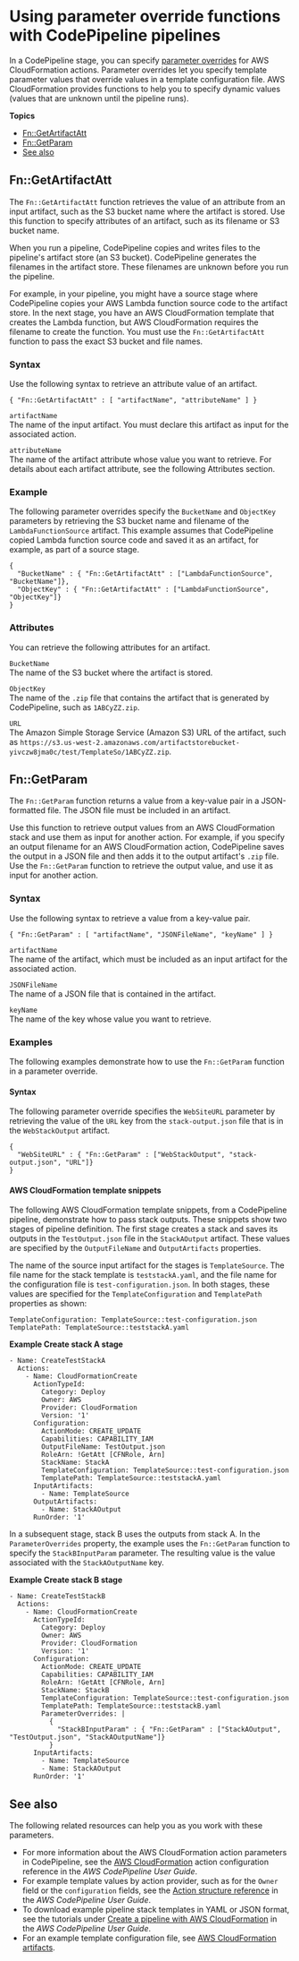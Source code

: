 # Using parameter override functions with CodePipeline pipelines<a name="continuous-delivery-codepipeline-parameter-override-functions"></a>

In a CodePipeline stage, you can specify [parameter overrides](continuous-delivery-codepipeline-action-reference.md) for AWS CloudFormation actions\. Parameter overrides let you specify template parameter values that override values in a template configuration file\. AWS CloudFormation provides functions to help you to specify dynamic values \(values that are unknown until the pipeline runs\)\.

**Topics**
+ [Fn::GetArtifactAtt](#w10966ab1c21c18b7)
+ [Fn::GetParam](#w10966ab1c21c18b9)
+ [See also](#w10966ab1c21c18c13)

## Fn::GetArtifactAtt<a name="w10966ab1c21c18b7"></a>

The `Fn::GetArtifactAtt` function retrieves the value of an attribute from an input artifact, such as the S3 bucket name where the artifact is stored\. Use this function to specify attributes of an artifact, such as its filename or S3 bucket name\.

When you run a pipeline, CodePipeline copies and writes files to the pipeline's artifact store \(an S3 bucket\)\. CodePipeline generates the filenames in the artifact store\. These filenames are unknown before you run the pipeline\.

For example, in your pipeline, you might have a source stage where CodePipeline copies your AWS Lambda function source code to the artifact store\. In the next stage, you have an AWS CloudFormation template that creates the Lambda function, but AWS CloudFormation requires the filename to create the function\. You must use the `Fn::GetArtifactAtt` function to pass the exact S3 bucket and file names\.

### Syntax<a name="w10966ab1c21c18b7b9"></a>

Use the following syntax to retrieve an attribute value of an artifact\.

```
{ "Fn::GetArtifactAtt" : [ "artifactName", "attributeName" ] }
```

`artifactName`  
The name of the input artifact\. You must declare this artifact as input for the associated action\.

`attributeName`  
The name of the artifact attribute whose value you want to retrieve\. For details about each artifact attribute, see the following Attributes section\.

### Example<a name="w10966ab1c21c18b7c11"></a>

The following parameter overrides specify the `BucketName` and `ObjectKey` parameters by retrieving the S3 bucket name and filename of the `LambdaFunctionSource` artifact\. This example assumes that CodePipeline copied Lambda function source code and saved it as an artifact, for example, as part of a source stage\.

```
{
  "BucketName" : { "Fn::GetArtifactAtt" : ["LambdaFunctionSource", "BucketName"]},
  "ObjectKey" : { "Fn::GetArtifactAtt" : ["LambdaFunctionSource", "ObjectKey"]}
}
```

### Attributes<a name="w10966ab1c21c18b7c13"></a>

You can retrieve the following attributes for an artifact\.

`BucketName`  
The name of the S3 bucket where the artifact is stored\.

`ObjectKey`  
The name of the `.zip` file that contains the artifact that is generated by CodePipeline, such as `1ABCyZZ.zip`\.

`URL`  
The Amazon Simple Storage Service \(Amazon S3\) URL of the artifact, such as `https://s3.us-west-2.amazonaws.com/artifactstorebucket-yivczw8jma0c/test/TemplateSo/1ABCyZZ.zip`\.

## Fn::GetParam<a name="w10966ab1c21c18b9"></a>

The `Fn::GetParam` function returns a value from a key\-value pair in a JSON\-formatted file\. The JSON file must be included in an artifact\.

Use this function to retrieve output values from an AWS CloudFormation stack and use them as input for another action\. For example, if you specify an output filename for an AWS CloudFormation action, CodePipeline saves the output in a JSON file and then adds it to the output artifact's `.zip` file\. Use the `Fn::GetParam` function to retrieve the output value, and use it as input for another action\.

### Syntax<a name="w10966ab1c21c18b9b7"></a>

Use the following syntax to retrieve a value from a key\-value pair\.

```
{ "Fn::GetParam" : [ "artifactName", "JSONFileName", "keyName" ] }
```

`artifactName`  
The name of the artifact, which must be included as an input artifact for the associated action\.

`JSONFileName`  
The name of a JSON file that is contained in the artifact\.

`keyName`  
The name of the key whose value you want to retrieve\.

### Examples<a name="w10966ab1c21c18b9b9"></a>

The following examples demonstrate how to use the `Fn::GetParam` function in a parameter override\.

#### Syntax<a name="w10966ab1c21c18b9b9b5"></a>

The following parameter override specifies the `WebSiteURL` parameter by retrieving the value of the `URL` key from the `stack-output.json` file that is in the `WebStackOutput` artifact\.

```
{
  "WebSiteURL" : { "Fn::GetParam" : ["WebStackOutput", "stack-output.json", "URL"]}
}
```

#### AWS CloudFormation template snippets<a name="w10966ab1c21c18b9b9b7"></a>

The following AWS CloudFormation template snippets, from a CodePipeline pipeline, demonstrate how to pass stack outputs\. These snippets show two stages of pipeline definition\. The first stage creates a stack and saves its outputs in the `TestOutput.json` file in the `StackAOutput` artifact\. These values are specified by the `OutputFileName` and `OutputArtifacts` properties\.

The name of the source input artifact for the stages is `TemplateSource`\. The file name for the stack template is `teststackA.yaml`, and the file name for the configuration file is `test-configuration.json`\. In both stages, these values are specified for the `TemplateConfiguration` and `TemplatePath` properties as shown:

```
TemplateConfiguration: TemplateSource::test-configuration.json
TemplatePath: TemplateSource::teststackA.yaml
```

**Example Create stack A stage**  

```
- Name: CreateTestStackA
  Actions:
    - Name: CloudFormationCreate
      ActionTypeId:
        Category: Deploy
        Owner: AWS
        Provider: CloudFormation
        Version: '1'
      Configuration:
        ActionMode: CREATE_UPDATE
        Capabilities: CAPABILITY_IAM
        OutputFileName: TestOutput.json
        RoleArn: !GetAtt [CFNRole, Arn]
        StackName: StackA
        TemplateConfiguration: TemplateSource::test-configuration.json
        TemplatePath: TemplateSource::teststackA.yaml
      InputArtifacts:
        - Name: TemplateSource
      OutputArtifacts:
        - Name: StackAOutput
      RunOrder: '1'
```

In a subsequent stage, stack B uses the outputs from stack A\. In the `ParameterOverrides` property, the example uses the `Fn::GetParam` function to specify the `StackBInputParam` parameter\. The resulting value is the value associated with the `StackAOutputName` key\.

**Example Create stack B stage**  

```
- Name: CreateTestStackB
  Actions:
    - Name: CloudFormationCreate
      ActionTypeId:
        Category: Deploy
        Owner: AWS
        Provider: CloudFormation
        Version: '1'
      Configuration:
        ActionMode: CREATE_UPDATE
        Capabilities: CAPABILITY_IAM
        RoleArn: !GetAtt [CFNRole, Arn]
        StackName: StackB
        TemplateConfiguration: TemplateSource::test-configuration.json
        TemplatePath: TemplateSource::teststackB.yaml
        ParameterOverrides: |
          {
            "StackBInputParam" : { "Fn::GetParam" : ["StackAOutput", "TestOutput.json", "StackAOutputName"]}
          }
      InputArtifacts:
        - Name: TemplateSource
        - Name: StackAOutput
      RunOrder: '1'
```

## See also<a name="w10966ab1c21c18c13"></a>

The following related resources can help you as you work with these parameters\.
+ For more information about the AWS CloudFormation action parameters in CodePipeline, see the [AWS CloudFormation](https://docs.aws.amazon.com/codepipeline/latest/userguide/action-reference-CloudFormation.html) action configuration reference in the *AWS CodePipeline User Guide*\.
+ For example template values by action provider, such as for the `Owner` field or the `configuration` fields, see the [Action structure reference](https://docs.aws.amazon.com/codepipeline/latest/userguide/action-reference.html) in the *AWS CodePipeline User Guide*\.
+ To download example pipeline stack templates in YAML or JSON format, see the tutorials under [Create a pipeline with AWS CloudFormation](https://docs.aws.amazon.com/codepipeline/latest/userguide/tutorials-cloudformation.html) in the *AWS CodePipeline User Guide*\.
+ For an example template configuration file, see [AWS CloudFormation artifacts](https://docs.aws.amazon.com/codepipeline/latest/userguide/continuous-delivery-codepipeline-cfn-artifacts.html)\.